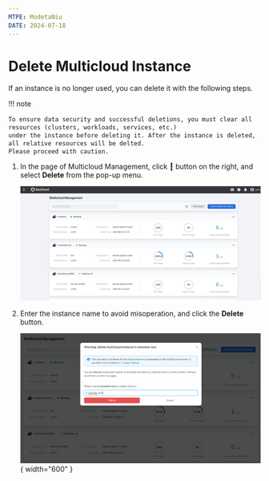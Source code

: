 ```yaml
---
MTPE: ModetaNiu
DATE: 2024-07-18
---
```


# Delete Multicloud Instance

If an instance is no longer used, you can delete it with the following steps.

!!! note

    To ensure data security and successful deletions, you must clear all resources (clusters, workloads, services, etc.) 
    under the instance before deleting it. After the instance is deleted, all relative resources will be delted. 
    Please proceed with caution. 

1. In the page of Multicloud Management, click __┇__ button on the right, and select __Delete__ from the pop-up menu.

    ![delete](../images/checkdelete.png)

2. Enter the instance name to avoid misoperation, and click the __Delete__ button.

    ![delete check](../images/deletecheck02.png){ width="600" }
